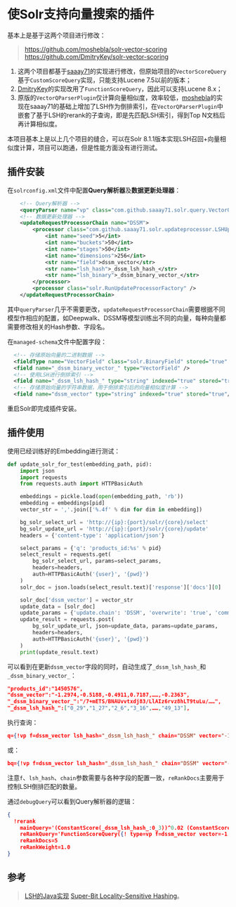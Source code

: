 
# 使Solr支持向量搜索的插件

基本上是基于这两个项目进行修改：

> https://github.com/moshebla/solr-vector-scoring
> https://github.com/DmitryKey/solr-vector-scoring

1. 这两个项目都基于[saaay71](https://github.com/saaay71/solr-vector-scoring)的实现进行修改，但原始项目的```VectorScoreQuery```基于```CustomScoreQuery```实现，只能支持Lucene 7.5以前的版本；
2. [DmitryKey](https://github.com/DmitryKey/solr-vector-scoring)的实现改用了```FunctionScoreQuery```，因此可以支持Lucene 8.x；
3. 原版的```VectorQParserPlugin```仅计算向量相似度，效率较低，[moshebla](https://github.com/moshebla/solr-vector-scoring)的实现在saaay71的基础上增加了LSH作为倒排索引，在```VectorQParserPlugin```中嵌套了基于LSH的rerank的子查询，即是先匹配LSH索引，得到Top N文档后再计算相似度。

本项目基本上是以上几个项目的缝合，可以在Solr 8.1.1版本实现LSH召回+向量相似度计算，项目可以跑通，但是性能方面没有进行测试。

## 插件安装

在```solrconfig.xml```文件中配置**Query解析器**及**数据更新处理器**：

```xml
    <!-- Query解析器 -->
    <queryParser name="vp" class="com.github.saaay71.solr.query.VectorQParserPlugin" />
    <!-- 数据更新处理器 -->
    <updateRequestProcessorChain name="DSSM">
        <processor class="com.github.saaay71.solr.updateprocessor.LSHUpdateProcessorFactory" >
            <int name="seed">5</int>
            <int name="buckets">50</int>
            <int name="stages">50</int>
            <int name="dimensions">256</int>
            <str name="field">dssm_vector</str>
            <str name="lsh_hash">_dssm_lsh_hash_</str>
            <str name="lsh_binary">_dssm_binary_vector_</str>
        </processor>
        <processor class="solr.RunUpdateProcessorFactory" />
    </updateRequestProcessorChain>
```

其中```queryParser```几乎不需要更改，```updateRequestProcessorChain```需要根据不同模型作相应的配置，如Deepwalk、DSSM等模型训练出不同的向量，每种向量都需要修改相关的Hash参数、字段名。

在```managed-schema```文件中配置字段：

```xml
  <!-- 存储原始向量的二进制数据 -->
  <fieldType name="VectorField" class="solr.BinaryField" stored="true" indexed="false" multiValued="false"/>
  <field name="_dssm_binary_vector_" type="VectorField" />
  <!-- 使用LSH进行倒排索引 -->
  <field name="_dssm_lsh_hash_" type="string" indexed="true" stored="true" multiValued="true"/>
  <!-- 存储原始向量的字符串数据，用于倒排索引后的向量相似度计算 -->
  <field name="dssm_vector" type="string" indexed="true" stored="true"/>
```

重启Solr即完成插件安装。

## 插件使用

使用已经训练好的Embedding进行测试：

```python
def update_solr_for_test(embedding_path, pid):
    import json
    import requests
    from requests.auth import HTTPBasicAuth

    embeddings = pickle.load(open(embedding_path, 'rb'))
    embedding = embeddings[pid]
    vector_str = ','.join(['%.4f' % dim for dim in embedding])

    bg_solr_select_url = 'http://{ip}:{port}/solr/{core}/select'
    bg_solr_update_url = 'http://{ip}:{port}/solr/{core}/update'
    headers = {'content-type': 'application/json'}

    select_params = {'q': 'products_id:%s' % pid}
    select_result = requests.get(
        bg_solr_select_url, params=select_params,
        headers=headers,
        auth=HTTPBasicAuth('{user}', '{pwd}')
    )
    solr_doc = json.loads(select_result.text)['response']['docs'][0]

    solr_doc['dssm_vector'] = vector_str
    update_data = [solr_doc]
    update_params = {'update.chain': 'DSSM', 'overwrite': 'true', 'commit': 'true'}
    update_result = requests.post(
        bg_solr_update_url, json=update_data, params=update_params,
        headers=headers,
        auth=HTTPBasicAuth('{user}', '{pwd}')
    )
    print(update_result.text)
```

可以看到在更新```dssm_vector```字段的同时，自动生成了```_dssm_lsh_hash_```和```_dssm_binary_vector_```：

```json
"products_id":"1450576",
"dssm_vector":"-1.2974,-0.5188,-0.4911,0.7187,……,-0.2363",
"_dssm_binary_vector_":"/7+mETS/BNAUvvtxdj83/LlAIz6rvz8hLT9tuLu/……",
"_dssm_lsh_hash_":["0_29","1_27","2_6","3_16",……,"49_13"],
```

执行查询：

```json
q={!vp f=dssm_vector lsh_hash="_dssm_lsh_hash_" chain="DSSM" vector="-1.4609,-0.4210,-0.4715,0.0417,……,-0.1001" lsh="true" reRankDocs="5"}
```

或：

```json
bq={!vp f=dssm_vector lsh_hash="_dssm_lsh_hash_" chain="DSSM" vector="-1.4609,-0.4210,-0.4715,0.0417,……,-0.1001" lsh="true" reRankDocs="5"}
```

注意```f```、```lsh_hash```、```chain```参数需要与各种字段的配置一致，```reRankDocs```主要用于控制LSH倒排匹配的数量。

通过```debugQuery```可以看到Query解析器的逻辑：

```json
{
  !rerank
    mainQuery='(ConstantScore(_dssm_lsh_hash_:0_3))^0.02 (ConstantScore(_dssm_lsh_hash_:1_27))^0.02 …… (ConstantScore(_dssm_lsh_hash_:49_19))^0.02'
	reRankQuery='FunctionScoreQuery({! type=vp f=dssm_vector vector=-1.4609,-0.4210,-0.4715,0.0417,……,-0.1001 lsh=false v=}, scored by cosine(dssm_vector, doc))'
	reRankDocs=5
	reRankWeight=1.0
}
```

## 参考

> [LSH的Java实现](https://github.com/tdebatty/java-LSH)
> [Super-Bit Locality-Sensitive Hashing](https://proceedings.neurips.cc/paper/2012/file/072b030ba126b2f4b2374f342be9ed44-Paper.pdf)。

